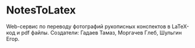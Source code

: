 # NotesToLatex
Web-сервис по переводу фотографий рукописных конспектов в LaTeX-код и pdf файлы. Создатели: Гадаев Тамаз, Моргачев Глеб, Шульгин Егор.
